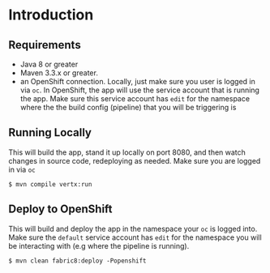 # Introduction


## Requirements

* Java 8 or greater 
* Maven 3.3.x or greater.
* an OpenShift connection. Locally, just make sure you user is logged in via `oc`. In OpenShift, the app will use the 
service account that is running the app. Make sure this service account has `edit` for the namespace where the
the build config (pipeline) that you will be triggering is
 

## Running Locally

This will build the app, stand it up locally on port 8080, and then watch changes in source code, redeploying as needed.
Make sure you are logged in via `oc`

```
$ mvn compile vertx:run
```

## Deploy to OpenShift

This will build and deploy the app in the namespace your `oc` is logged into. Make sure the `default` service account has
`edit` for the namespace you will be interacting with (e.g where the pipeline is running).

```
$ mvn clean fabric8:deploy -Popenshift
```